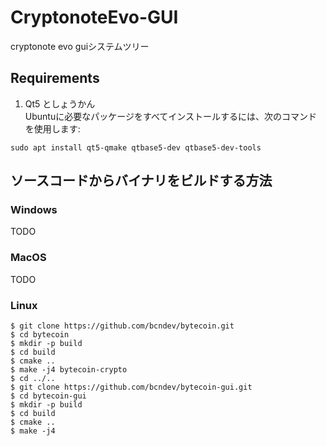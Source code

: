 # CryptonoteEvo-GUI
cryptonote evo guiシステムツリー

## Requirements

1. Qt5 としょうかん</br>
Ubuntuに必要なパッケージをすべてインストールするには、次のコマンドを使用します:
```
sudo apt install qt5-qmake qtbase5-dev qtbase5-dev-tools
```

## ソースコードからバイナリをビルドする方法

### Windows

TODO

### MacOS

TODO

### Linux
```
$ git clone https://github.com/bcndev/bytecoin.git
$ cd bytecoin
$ mkdir -p build
$ cd build
$ cmake ..
$ make -j4 bytecoin-crypto
$ cd ../..
$ git clone https://github.com/bcndev/bytecoin-gui.git
$ cd bytecoin-gui
$ mkdir -p build
$ cd build
$ cmake ..
$ make -j4
```
